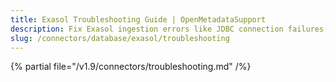 ```yaml
---
title: Exasol Troubleshooting Guide | OpenMetadataSupport
description: Fix Exasol ingestion errors like JDBC connection failures, incorrect credentials, or schema parsing issues.
slug: /connectors/database/exasol/troubleshooting
---
```


{% partial file="/v1.9/connectors/troubleshooting.md" /%}
